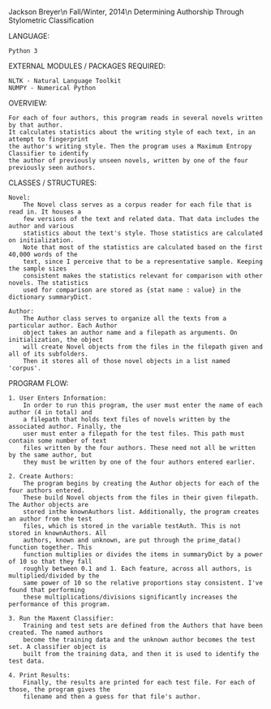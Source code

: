 Jackson Breyer\n
Fall/Winter, 2014\n
Determining Authorship Through Stylometric Classification

LANGUAGE:

	Python 3
	
EXTERNAL MODULES / PACKAGES REQUIRED:

	NLTK - Natural Language Toolkit
	NUMPY - Numerical Python
	
OVERVIEW:

	For each of four authors, this program reads in several novels written by that author. 
	It calculates statistics about the writing style of each text, in an attempt to fingerprint
	the author's writing style. Then the program uses a Maximum Entropy Classifier to identify 
	the author of previously unseen novels, written by one of the four previously seen authors. 
	
CLASSES / STRUCTURES:

	Novel:
		The Novel class serves as a corpus reader for each file that is read in. It houses a 
		few versions of the text and related data. That data includes the author and various 
		statistics about the text's style. Those statistics are calculated on initialization. 
		Note that most of the statistics are calculated based on the first 40,000 words of the
		text, since I perceive that to be a representative sample. Keeping the sample sizes 
		consistent makes the statistics relevant for comparison with other novels. The statistics
		used for comparison are stored as {stat name : value} in the dictionary summaryDict.
		
	Author:
		The Author class serves to organize all the texts from a particular author. Each Author 
		object takes an author name and a filepath as arguments. On initialization, the object
		will create Novel objects from the files in the filepath given and all of its subfolders. 
		Then it stores all of those novel objects in a list named 'corpus'. 

PROGRAM FLOW:

	1. User Enters Information:
		In order to run this program, the user must enter the name of each author (4 in total) and
		a filepath that holds text files of novels written by the associated author. Finally, the 
		user must enter a filepath for the test files. This path must contain some number of text 
		files written by the four authors. These need not all be written by the same author, but 
		they must be written by one of the four authors entered earlier. 

	2. Create Authors:
		The program begins by creating the Author objects for each of the four authors entered. 
		These build Novel objects from the files in their given filepath. The Author objects are 
		stored inthe knownAuthors list. Additionally, the program creates an author from the test 
		files, which is stored in the variable testAuth. This is not stored in knownAuthors. All 
		authors, known and unknown, are put through the prime_data() function together. This 
		function multiplies or divides the items in summaryDict by a power of 10 so that they fall 
		roughly between 0.1 and 1. Each feature, across all authors, is multiplied/divided by the 
		same power of 10 so the relative proportions stay consistent. I've found that performing 
		these multiplications/divisions significantly increases the performance of this program. 

	3. Run the Maxent Classifier:
		Training and test sets are defined from the Authors that have been created. The named authors 
		become the training data and the unknown author becomes the test set. A classifier object is 
		built from the training data, and then it is used to identify the test data. 

	4. Print Results:
		Finally, the results are printed for each test file. For each of those, the program gives the 
		filename and then a guess for that file's author.
